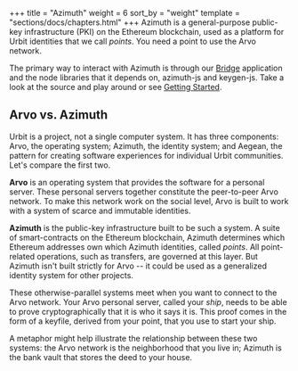 +++
title = "Azimuth"
weight = 6
sort_by = "weight"
template = "sections/docs/chapters.html"
+++
Azimuth is a general-purpose public-key infrastructure (PKI) on the Ethereum blockchain, used as a platform for Urbit identities that we call _points_. You need a point to use the Arvo network.

The primary way to interact with Azimuth is through our [Bridge](https://github.com/urbit/bridge) application and the node libraries that it depends on, azimuth-js and keygen-js. Take a look at the source and play around or see [Getting Started](./docs/getting-started/_index.md).

## Arvo vs. Azimuth

Urbit is a project, not a single computer system. It has three components: Arvo, the operating system; Azimuth, the identity system; and Aegean, the pattern for creating software experiences for individual Urbit communities. Let's compare the first two.

**Arvo** is an operating system that provides the software for a personal server. These personal servers together constitute the peer-to-peer Arvo network. To make this network work on the social level, Arvo is built to work with a system of scarce and immutable identities.

**Azimuth** is the public-key infrastructure built to be such a system. A suite of smart-contracts on the Ethereum blockchain, Azimuth determines which Ethereum addresses own which Azimuth identities, called _points_. All point-related operations, such as transfers, are governed at this layer. But Azimuth isn't built strictly for Arvo -- it could be used as a generalized identity system for other projects.

These otherwise-parallel systems meet when you want to connect to the Arvo network. Your Arvo personal server, called your _ship_, needs to be able to prove cryptographically that it is who it says it is. This proof comes in the form of a keyfile, derived from your point, that you use to start your ship.

A metaphor might help illustrate the relationship between these two systems: the Arvo network is the neighborhood that you live in; Azimuth is the bank vault that stores the deed to your house.
